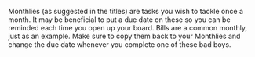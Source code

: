 Monthlies (as suggested in the titles) are tasks you wish to tackle once a month.  It may be beneficial to put a due date on these so you can be reminded each time you open up your board.  Bills are a common monthly, just as an example.  Make sure to copy them back to your Monthlies and change the due date whenever you complete one of these bad boys.